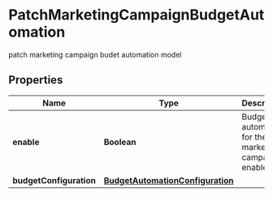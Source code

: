

# PatchMarketingCampaignBudgetAutomation

patch marketing campaign budet automation model

## Properties

| Name | Type | Description | Notes |
|------------ | ------------- | ------------- | -------------|
|**enable** | **Boolean** | Budget automation for the marketing campaign enable |  [optional] |
|**budgetConfiguration** | [**BudgetAutomationConfiguration**](BudgetAutomationConfiguration.md) |  |  [optional] |



